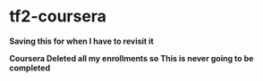 # tf2-coursera
**Saving this for when I have to revisit it**

**Coursera Deleted all my enrollments so This is never going to be completed**
